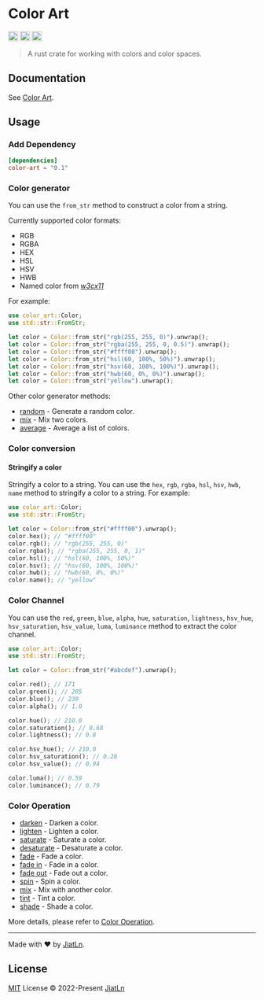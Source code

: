 # Color Art

[<img alt="github" src="https://img.shields.io/badge/github-JiatLn/color_art-8da0cb?style=for-the-badge&labelColor=555555&logo=github" height="20">](https://github.com/JiatLn/color-art)
[<img alt="crates.io" src="https://img.shields.io/crates/v/color_art.svg?style=for-the-badge&color=fc8d62&logo=rust" height="20">](https://crates.io/crates/color-art)
[<img alt="docs.rs" src="https://img.shields.io/badge/docs.rs-color_art-66c2a5?style=for-the-badge&labelColor=555555&logo=docs.rs" height="20">](https://docs.rs/color_art)


> A rust crate for working with colors and color spaces.

## Documentation

See [Color Art](https://docs.rs/color-art).


## Usage

### Add Dependency

```toml
[dependencies]
color-art = "0.1"
```

### Color generator

You can use the `from_str` method to construct a color from a string. 

Currently supported color formats:

- RGB
- RGBA
- HEX
- HSL
- HSV
- HWB
- Named color from [*w3cx11*](http://www.w3.org/TR/css3-color/#svg-color)

For example:

```rust
use color_art::Color;
use std::str::FromStr;

let color = Color::from_str("rgb(255, 255, 0)").unwrap();
let color = Color::from_str("rgba(255, 255, 0, 0.5)").unwrap();
let color = Color::from_str("#ffff00").unwrap();
let color = Color::from_str("hsl(60, 100%, 50%)").unwrap();
let color = Color::from_str("hsv(60, 100%, 100%)").unwrap();
let color = Color::from_str("hwb(60, 0%, 0%)").unwrap();
let color = Color::from_str("yellow").unwrap();
```

Other color generator methods:

- [random](./docs/color_generator.md#random) - Generate a random color.
- [mix](./docs/color_generator.md#mix) - Mix two colors.
- [average](./docs/color_generator.md#average) - Average a list of colors.

### Color conversion

#### Stringify a color

Stringify a color to a string. You can use the `hex`, `rgb`, `rgba`, `hsl`, `hsv`, `hwb`, `name` method to stringify a color to a string. For example:

```rust
use color_art::Color;
use std::str::FromStr;

let color = Color::from_str("#ffff00").unwrap();
color.hex(); // "#ffff00"
color.rgb(); // "rgb(255, 255, 0)"
color.rgba(); // "rgba(255, 255, 0, 1)"
color.hsl(); // "hsl(60, 100%, 50%)"
color.hsv(); // "hsv(60, 100%, 100%)"
color.hwb(); // "hwb(60, 0%, 0%)"
color.name(); // "yellow"
```

### Color Channel

You can use the `red`, `green`, `blue`, `alpha`, `hue`, `saturation`, `lightness`, `hsv_hue`, `hsv_saturation`, `hsv_value`, `luma`, `luminance` method to extract the color channel.

```rust
use color_art::Color;
use std::str::FromStr;

let color = Color::from_str("#abcdef").unwrap();

color.red(); // 171
color.green(); // 205
color.blue(); // 239
color.alpha(); // 1.0

color.hue(); // 210.0
color.saturation(); // 0.68
color.lightness(); // 0.8

color.hsv_hue(); // 210.0
color.hsv_saturation(); // 0.28
color.hsv_value(); // 0.94

color.luma(); // 0.59
color.luminance(); // 0.79
```

### Color Operation

- [darken](./docs/color_operation.md#darken) - Darken a color.
- [lighten](./docs/color_operation.md#lighten) - Lighten a color.
- [saturate](./docs/color_operation.md#saturate) - Saturate a color.
- [desaturate](./docs/color_operation.md#desaturate) - Desaturate a color.
- [fade](./docs/color_operation.md#fade) - Fade a color.
- [fade in](./docs/color_operation.md#fade_in) - Fade in a color.
- [fade out](./docs/color_operation.md#fade_out) - Fade out a color.
- [spin](./docs/color_operation.md#spin) - Spin a color.
- [mix](./docs/color_operation.md#mix) - Mix with another color.
- [tint](./docs/color_operation.md#tint) - Tint a color.
- [shade](./docs/color_operation.md#shade) - Shade a color.

More details, please refer to [Color Operation](./docs/color_operation.md).

---


Made with ❤️ by [JiatLn](https://github.com/JiatLn).

## License

[MIT](./LICENSE) License © 2022-Present [JiatLn](https://github.com/JiatLn)
